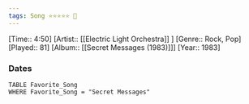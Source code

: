```yaml
---
tags: Song ⭐⭐⭐⭐⭐ 💛
---
```

[Time:: 4:50]
[Artist:: [[Electric Light Orchestra]] ]
[Genre:: Rock, Pop]
[Played:: 81]
[Album:: [[Secret Messages (1983)]]]
[Year:: 1983]
### Dates
````dataview
TABLE Favorite_Song
WHERE Favorite_Song = "Secret Messages"
````